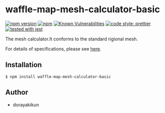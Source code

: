 # waffle-map-mesh-calculator-basic

[![npm version](https://badge.fury.io/js/waffle-map-mesh-calculator-basic.svg)](https://www.npmjs.com/package/waffle-map-mesh-calculator-basic)
[![npm](https://img.shields.io/npm/dw/waffle-map-mesh-calculator-basic.svg)](https://www.npmjs.com/package/waffle-map-mesh-calculator-basic)
[![Known Vulnerabilities](https://snyk.io/test/github/dorayakikun/waffle-map-mesh-calculator-basic/badge.svg?style=flat-square)](https://snyk.io/test/github/dorayakikun/waffle-map-mesh-calculator-basic)
[![code style: prettier](https://img.shields.io/badge/code_style-prettier-ff69b4.svg?style=flat-square)](https://github.com/prettier/prettier)
[![tested with jest](https://img.shields.io/badge/tested_with-jest-99424f.svg)](https://github.com/facebook/jest)

The mesh calculator.It conforms to the standard rigional mesh.

For details of specifications, please see [here](https://ja.wikipedia.org/wiki/%E5%9C%B0%E5%9F%9F%E3%83%A1%E3%83%83%E3%82%B7%E3%83%A5).

## Installation

```
$ npm install waffle-map-mesh-calculator-basic
```

## Author

- dorayakikun
